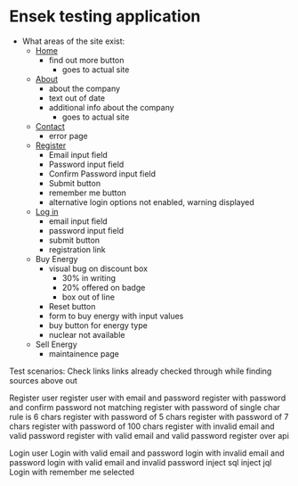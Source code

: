 # Ensek testing application

- What areas of the site exist:
    - [Home](https://ensekautomationcandidatetest.azurewebsites.net/)
        - find out more button
            - goes to actual site
    - [About](https://ensekautomationcandidatetest.azurewebsites.net/Home/About)
        - about the company
        - text out of date
        - additional info about the company
            - goes to actual site
    - [Contact](https://ensekautomationcandidatetest.azurewebsites.net/Home/Contact)
        - error page
    - [Register](https://ensekautomationcandidatetest.azurewebsites.net/Account/Register)
        - Email input field
        - Password input field
        - Confirm Password input field
        - Submit button
        - remember me button
        - alternative login options not enabled, warning displayed
    - [Log in](https://ensekautomationcandidatetest.azurewebsites.net/Account/Login)
        - email input field
        - password input field
        - submit button
        - registration link
    - Buy Energy
        - visual bug on discount box
            - 30% in writing
            - 20% offered on badge
            - box out of line
       - Reset button
       - form to buy energy with input values
       - buy button for energy type
       - nuclear not available
    - Sell Energy
        - maintainence page

Test scenarios:
Check links
    links already checked through while finding sources above out
    
Register user
    register user with email and password
    register with password and confirm password not matching
    register with password of single char
        rule is 6 chars
    register with password of 5 chars
    register with password of 7 chars
    register with password of 100 chars
    register with invalid email and valid password
    register with valid email and valid password
    register over api

Login user
    Login with valid email and password
    login with invalid email and password
    login with valid email and invalid password
    inject sql
    inject jql
    Login with remember me selected
    
